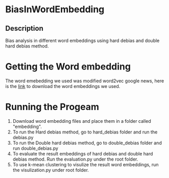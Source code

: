 # BiasInWordEmbedding
## Description
Bias analysis in different word embeddings using hard debias and double hard debias method.
# Getting the Word embedding
The word emebedding we used was modified word2vec google news, here is the [link](https://drive.google.com/file/d/1qDXR4KeH_E0onWNt2sDpd8im6bIgK9br/view?usp=sharing) to download the word embeddings we used.
# Running the Progeam
1. Download word embedding files and place them in a folder called "embedding". 
2. To run the Hard debias method, go to hard_debias folder and run the debias.py
3. To run the Double hard debias method, go to double_debias folder and run double_debias.py
4. To evaluate the result embeddings of hard debias and double hard debias method. Run the evaluation.py under the root folder.
5. To use k-mean clustering to visulize the result word embeddings, run the visulization.py under root folder. 

